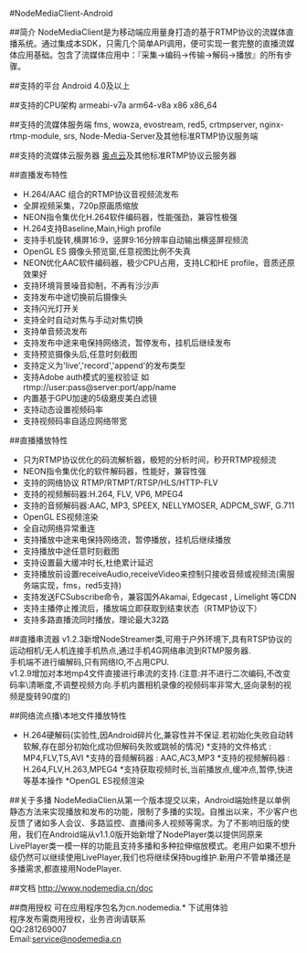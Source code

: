 #NodeMediaClient-Android

##简介
NodeMediaClient是为移动端应用量身打造的基于RTMP协议的流媒体直播系统。通过集成本SDK，只需几个简单API调用，便可实现一套完整的直播流媒体应用基础。包含了流媒体应用中：『采集->编码->传输->解码->播放』的所有步骤。

##支持的平台
Android 4.0及以上

##支持的CPU架构
armeabi-v7a arm64-v8a x86 x86_64

##支持的流媒体服务端
fms, wowza, evostream, red5, crtmpserver, nginx-rtmp-module, srs, Node-Media-Server及其他标准RTMP协议服务端

##支持的流媒体云服务器
[奥点云](http://www.aodianyun.com/)及其他标准RTMP协议云服务器

##直播发布特性
* H.264/AAC 组合的RTMP协议音视频流发布
* 全屏视频采集，720p原画质缩放
* NEON指令集优化H.264软件编码器，性能强劲，兼容性极强
* H.264支持Baseline,Main,High profile
* 支持手机旋转,横屏16:9，竖屏9:16分辨率自动输出横竖屏视频流
* OpenGL ES 摄像头预览窗,任意视图比例不失真
* NEON优化AAC软件编码器，极少CPU占用，支持LC和HE profile，音质还原效果好
* 支持环境背景噪音抑制，不再有沙沙声
* 支持发布中途切换前后摄像头
* 支持闪光灯开关
* 支持全时自动对焦与手动对焦切换
* 支持单音频流发布
* 支持发布中途来电保持网络流，暂停发布，挂机后继续发布
* 支持预览摄像头后,任意时刻截图
* 支持定义为'live','record','append'的发布类型
* 支持Adobe auth模式的鉴权验证 如rtmp://user:pass@server:port/app/name
* 内置基于GPU加速的5级磨皮美白滤镜
* 支持动态设置视频码率
* 支持视频码率自适应网络带宽

##直播播放特性
* 只为RTMP协议优化的码流解析器，极短的分析时间，秒开RTMP视频流
* NEON指令集优化的软件解码器，性能好，兼容性强
* 支持的网络协议 RTMP/RTMPT/RTSP/HLS/HTTP-FLV
* 支持的视频解码器:H.264, FLV, VP6, MPEG4
* 支持的音频解码器:AAC, MP3, SPEEX, NELLYMOSER, ADPCM_SWF, G.711
* OpenGL ES视频渲染
* 全自动网络异常重连
* 支持播放中途来电保持网络流，暂停播放，挂机后继续播放
* 支持播放中途任意时刻截图
* 支持设置最大缓冲时长,杜绝累计延迟
* 支持播放前设置receiveAudio,receiveVideo来控制只接收音频或视频流(需服务端实现，fms，red5支持)
* 支持发送FCSubscribe命令，兼容国外Akamai, Edgecast , Limelight 等CDN
* 支持主播停止推流后，播放端立即获取到结束状态（RTMP协议下）
* 支持多路直播流同时播放，理论最大32路

##直播串流器
v1.2.3新增NodeStreamer类,可用于户外环境下,具有RTSP协议的运动相机/无人机连接手机热点,通过手机4G网络串流到RTMP服务器.  
手机端不进行编解码,只有网络IO,不占用CPU.  
v1.2.9增加对本地mp4文件直接进行串流的支持.(注意:并不进行二次编码,不改变码率\清晰度,不调整视频方向.手机内置相机录像的视频码率非常大,竖向录制的视频是旋转90度的)

##网络流点播\本地文件播放特性
* H.264硬解码(实验性,因Android碎片化,兼容性并不保证.若初始化失败自动转软解,存在部分初始化成功但解码失败或跳帧的情况)
*支持的文件格式 : MP4,FLV,TS,AVI
*支持的音频解码器 : AAC,AC3,MP3
*支持的视频解码器 : H.264,FLV,H.263,MPEG4
*支持获取视频时长,当前播放点,缓冲点,暂停,快进等基本操作
*OpenGL ES视频渲染

##关于多播
NodeMediaClien从第一个版本提交以来，Android端始终是以单例静态方法来实现播放和发布的功能，限制了多播的实现。自推出以来，不少客户也反馈了诸如多人会议、多路监控、直播间多人视频等需求。为了不影响旧版的使用，我们在Android端从v1.1.0版开始新增了NodePlayer类以提供同原来LivePlayer类一模一样的功能且支持多播和多种拉伸缩放模式。老用户如果不想升级仍然可以继续使用LivePlayer,我们也将继续保持bug维护.新用户不管单播还是多播需求,都直接用NodePlayer.

##文档
http://www.nodemedia.cn/doc

##商用授权
可在应用程序包名为cn.nodemedia.* 下试用体验  
程序发布需商用授权，业务咨询请联系  
QQ:281269007  
Email:service@nodemedia.cn
